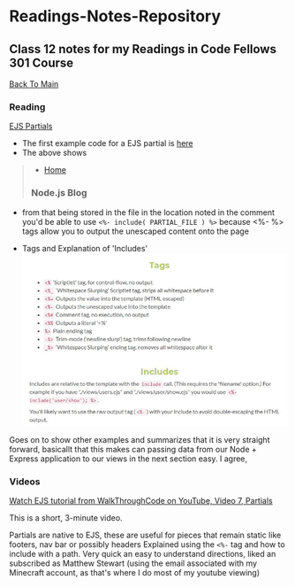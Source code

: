 # Readings-Notes-Repository

## Class 12 notes for my Readings in Code Fellows 301 Course

[Back To Main](README.md)


### Reading
[EJS Partials](https://medium.com/@henslejoseph/ejs-partials-f6f102cb7433)

* The first example code for a EJS partial is [here](https://medium.com/@henslejoseph/ejs-partials-f6f102cb7433#9367)
* The above shows 
> <!-- views/partials/navbar.ejs -->
>    <div class="header clearfix">
>        <nav>
>            <ul class="nav nav-pills pull-right">
>                <li role="presentation"><a href="/">Home</a></li>
>            </ul>
>            <h3 class="text-muted">Node.js Blog</h3>
>        </nav>
>    </div>
* from that being stored in the file in the location noted in the comment you'd be able to use ```<%- include( PARTIAL_FILE ) %>``` because <%- %> tags allow you to output the unescaped content onto the page

* Tags and Explanation of 'Includes'
![Tags](/tags-includes.jpg)


Goes on to show other examples and summarizes that it is very straight forward, basicallt that this makes can passing data from our Node + Express application to our views in the next section easy. I agree,

### Videos
[Watch EJS tutorial from WalkThroughCode on YouTube, Video 7, Partials](https://www.youtube.com/watch?v=3_xEEH4fTEk&t=0s&index=7&list=PL7sCSgsRZ-slYARh3YJIqPGZqtGVqZRGt)

This is a short, 3-minute video.

Partials are native to EJS, these are useful for pieces that remain static like footers, nav bar or possibly headers
Explained using the ```<%-``` tag and how to include with a path. Very quick an easy to understand directions, liked an subscribed as Matthew Stewart (using the email associated with my Minecraft account, as that's where I do most of my youtube viewing)